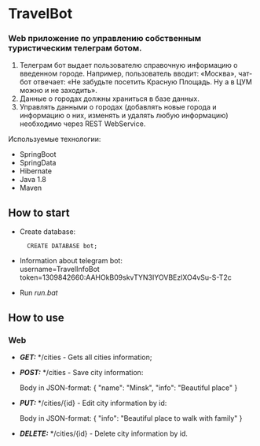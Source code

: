 # TravelBot

### Web приложение по управлению собственным туристическим телеграм ботом.
  
1) Телеграм бот выдает пользователю справочную информацию о введенном городе. Например, пользователь вводит: «Москва», чат-бот отвечает: «Не забудьте посетить Красную Площадь. Ну а в ЦУМ можно и не заходить».  
2) Данные о городах должны храниться в базе данных.  
3) Управлять данными о городах (добавлять новые города и информацию о них, изменять и удалять любую информацию) необходимо через REST WebService.
    
Используемые технологии: 
- SpringBoot
- SpringData
- Hibernate
- Java 1.8
- Maven

 How to start
---
- Create database: 
    
        CREATE DATABASE bot;
- Information about telegram bot:  
    username=TravelInfoBot  
    token=1309842660:AAHOkB09skvTYN3IYOVBEzlXO4vSu-S-T2c
- Run *run.bat*

 How to use
---
### Web
*	***GET:*** */cities - Gets all cities information;
*	***POST:*** */cities - Save city information:

    Body in JSON-format: 
    {
        "name": "Minsk",
        "info": "Beautiful place"
    }

*	***PUT:*** */cities/{id} - Edit city information by id:

	Body in JSON-format:
    {
        "info": "Beautiful place to walk with family"
    }

*	***DELETE:*** */cities/{id} - Delete city information by id.
